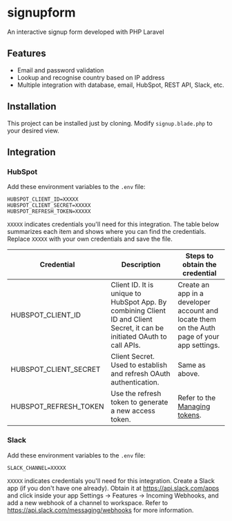 # signupform
An interactive signup form developed with PHP Laravel

## Features
- Email and password validation
- Lookup and recognise country based on IP address
- Multiple integration with database, email, HubSpot, REST API, Slack, etc.

## Installation
This project can be installed just by cloning. Modify `signup.blade.php` to your desired view.

## Integration
### HubSpot
Add these environment variables to the `.env` file:

```
HUBSPOT_CLIENT_ID=XXXXX
HUBSPOT_CLIENT_SECRET=XXXXX
HUBSPOT_REFRESH_TOKEN=XXXXX
```
`XXXXX` indicates credentials you'll need for this integration. The table below summarizes each item and shows where you can find the credentials. Replace `XXXXX` with your own credentials and save the file.

| Credential | Description | Steps to obtain the credential |
|---|---|---|
| HUBSPOT_CLIENT_ID | Client ID. It is unique to HubSpot App. By combining Client ID and Client Secret, it can be initiated OAuth to call APIs. | Create  an app in a developer account and locate them on the Auth page of your app settings. |
| HUBSPOT_CLIENT_SECRET | Client Secret. Used to establish and refresh OAuth authentication. | Same as above. |
| HUBSPOT_REFRESH_TOKEN | Use the refresh token to generate a new access token. | Refer to the [Managing tokens](https://developers.hubspot.com/docs/api/oauth/tokens). |

### Slack 
Add these environment variables to the `.env` file:

```
SLACK_CHANNEL=XXXXX
```
`XXXXX` indicates credentials you'll need for this integration. Create a Slack app (if you don't have one already). Obtain it at https://api.slack.com/apps and click inside your app Settings -> Features -> Incoming Webhooks, and add a new webhook of a channel to workspace.
Refer to https://api.slack.com/messaging/webhooks for more information.
